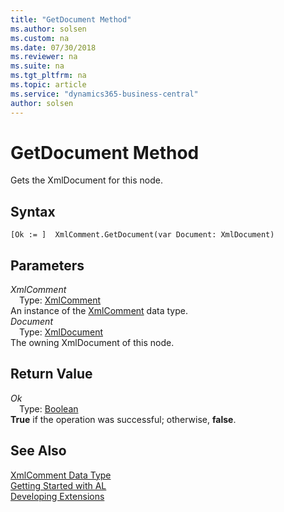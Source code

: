 ```yaml
---
title: "GetDocument Method"
ms.author: solsen
ms.custom: na
ms.date: 07/30/2018
ms.reviewer: na
ms.suite: na
ms.tgt_pltfrm: na
ms.topic: article
ms.service: "dynamics365-business-central"
author: solsen
---
```

[//]: # (START>DO_NOT_EDIT)
[//]: # (IMPORTANT:Do not edit any of the content between here and the END>DO_NOT_EDIT.)
[//]: # (Any modifications should be made in the .resx files in the ModernDev repo.)
# GetDocument Method
Gets the XmlDocument for this node.

## Syntax
```
[Ok := ]  XmlComment.GetDocument(var Document: XmlDocument)
```
## Parameters
*XmlComment*  
&emsp;Type: [XmlComment](xmlcomment-data-type.md)  
An instance of the [XmlComment](xmlcomment-data-type.md) data type.  
*Document*  
&emsp;Type: [XmlDocument](xmldocument-data-type.md)  
The owning XmlDocument of this node.  


## Return Value
*Ok*  
&emsp;Type: [Boolean](boolean-data-type.md)  
**True** if the operation was successful; otherwise, **false**.  
  


[//]: # (IMPORTANT: END>DO_NOT_EDIT)
## See Also
[XmlComment Data Type](xmlcomment-data-type.md)  
[Getting Started with AL](../devenv-get-started.md)  
[Developing Extensions](../devenv-dev-overview.md)